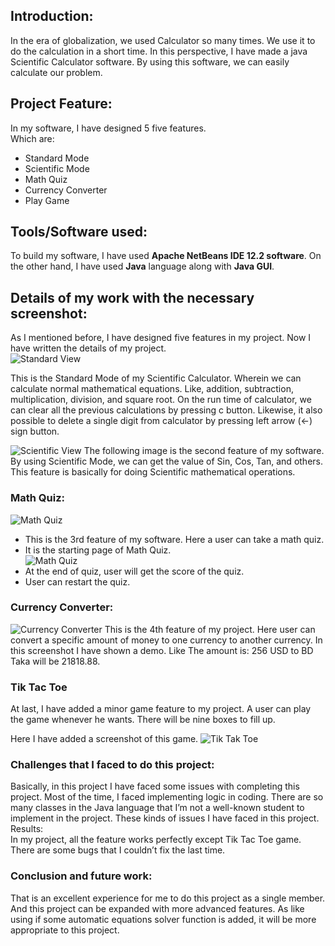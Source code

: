 ## Introduction:
In the era of globalization, we used Calculator so many times. We use it to do the calculation in a short time. In this perspective, I have made a java Scientific Calculator software. By using this software, we can easily calculate our problem.  
 
## Project Feature:
In my software, I have designed 5 five features.  
Which are: 
- Standard Mode 
- Scientific Mode 
- Math Quiz 
- Currency Converter 
- Play Game 
 
## Tools/Software used:
To build my software, I have used **Apache NetBeans IDE 12.2 software**. On the other hand, I have used **Java** language along with **Java GUI**.  
 
## Details of my work with the necessary screenshot: 
As I mentioned before, I have designed five features in my project. Now I have written the details of my project.  
![Standard View](docs/Screenshots/Standard.png "Standard View")

This is the Standard Mode of my Scientific Calculator. Wherein we can calculate normal mathematical equations. Like, addition, subtraction, multiplication, division, and square root. On the run time of calculator, we can clear all the previous calculations by pressing c button. Likewise, it also possible to delete a single digit from calculator by pressing left arrow (←) sign button.  

![Scientific View](docs/Screenshots/ScientificView.png "Scientific View")
The following image is the second feature of my software. By using Scientific Mode, we can get the value of Sin, Cos, Tan, and others. This feature is basically for doing Scientific mathematical operations. 

### Math Quiz:  

![Math Quiz](docs/Screenshots/MathQuiz1.png "Math Quiz")
- This is the 3rd feature of my software. Here a user can take a math quiz.  
- It is the starting page of Math Quiz.  
![Math Quiz](docs/Screenshots/MathQuiz2.png "Math Quiz") 
- At the end of quiz, user will get the score of the quiz.  
- User can restart the quiz.  

### Currency Converter: 
![Currency Converter](docs/Screenshots/CurrencyConverter.png "Currency Converter")
This is the 4th feature of my project. 
Here user can convert a specific amount of money to one currency to another currency. In this screenshot I have shown a demo. Like The amount is: 256 
USD to BD Taka will be 21818.88.  
 

### Tik Tac Toe 
At last, I have added a minor game feature to my project. A user can play the game whenever he wants. There will be nine boxes to fill up. 

Here I have added a screenshot of this game.  ![Tik Tak Toe](docs/Screenshots/TikTakToe.png "TikTakToe")
  
 
### Challenges that I faced to do this project:  
Basically, in this project I have faced some issues with completing this project. Most of the time, I faced implementing logic in coding. There are so many classes in the Java language that I’m not a well-known student to implement in the project. These kinds of issues I have faced in this project.  
Results:  
In my project, all the feature works perfectly except Tik Tac Toe game. There are some bugs that I couldn’t fix the last time.  
 

### Conclusion and future work:  
That is an excellent experience for me to do this project as a single member. And this project can be expanded with more advanced features. As like using if some automatic equations solver function is added, it will be more appropriate to this project.  
 
 